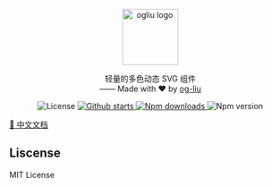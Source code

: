 <p align="center">
    <img width="100" src="https://s3.ax1x.com/2020/11/18/DmAfEt.gif" alt="ogliu logo">
</p>
<div align="center">
  <p align="center">轻量的多色动态 SVG 组件<br>
  —— Made with ❤️ by <a href="https://github.com/og-liu">og-liu</a></p>
  <p align="center">
    <img src="https://img.shields.io/github/license/og-liu/svg-vuejs" alt="License">
    <a href="https://github.com/og-liu/svg-vuejs/stargazers">
        <img src="https://img.shields.io/github/stars/og-liu/svg-vuejs" alt="Github starts">
    </a>
    <a href="https://www.npmjs.com/package/svg-vuejs">
      <img src="https://img.shields.io/npm/dt/svg-vuejs" alt="Npm downloads">
    </a>
    <img src="https://img.shields.io/npm/v/svg-vuejs" alt="Npm version">
  </p>
</div>

[📙 中文文档](http://svg.ogliu.com)

## Liscense

MIT License
